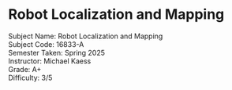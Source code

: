 # Robot Localization and Mapping
Subject Name: Robot Localization and Mapping  
Subject Code: 16833-A  
Semester Taken: Spring 2025  
Instructor: Michael Kaess  
Grade: A+  
Difficulty: 3/5  
